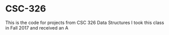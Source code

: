 # CSC-326

This is the code for projects from CSC 326 Data Structures 
I took this class in Fall 2017 and received an A 
